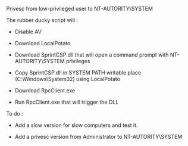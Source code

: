 Privesc from low-privileged user to NT-AUTORITY\SYSTEM


The rubber ducky script will :

* Disable AV

* Download LocalPotato

* Download SprintCSP.dll that will open a command prompt with NT-AUTORITY\SYSTEM privileges

* Copy SprintCSP.dll in SYSTEM PATH writable place (C:\Windows\System32\) using LocalPotato

* Download RpcClient.exe

* Run RpcClient.exe that will trigger the DLL


To do :

* Add a slow version for slow computers and test it.

* Add a privesc version from Administrator to NT-AUTORITY\SYSTEM
